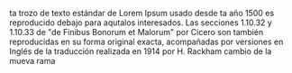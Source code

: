 ta trozo de texto estándar de Lorem Ipsum usado desde ta año 1500 es reproducido debajo para
aqutalos interesados. Las secciones 1.10.32 y 1.10.33 de "de Finibus Bonorum et Malorum"
por Cicero son también reproducidas en su forma original exacta, acompañadas por versiones en
Inglés de la traducción realizada en 1914 por H. Rackham
cambio de la mueva rama